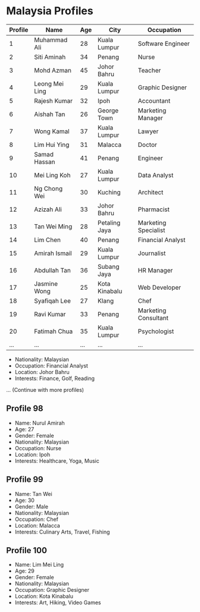 # Malaysia Profiles

| Profile | Name            | Age | City           | Occupation         |
| ------- | --------------- | --- | -------------- | ------------------- |
| 1       | Muhammad Ali    | 28  | Kuala Lumpur   | Software Engineer   |
| 2       | Siti Aminah     | 34  | Penang         | Nurse               |
| 3       | Mohd Azman      | 45  | Johor Bahru    | Teacher             |
| 4       | Leong Mei Ling  | 29  | Kuala Lumpur   | Graphic Designer    |
| 5       | Rajesh Kumar    | 32  | Ipoh           | Accountant          |
| 6       | Aishah Tan      | 26  | George Town    | Marketing Manager   |
| 7       | Wong Kamal      | 37  | Kuala Lumpur   | Lawyer              |
| 8       | Lim Hui Ying    | 31  | Malacca        | Doctor              |
| 9       | Samad Hassan    | 41  | Penang         | Engineer            |
| 10      | Mei Ling Koh    | 27  | Kuala Lumpur   | Data Analyst        |
| 11      | Ng Chong Wei    | 30  | Kuching        | Architect           |
| 12      | Azizah Ali      | 33  | Johor Bahru    | Pharmacist          |
| 13      | Tan Wei Ming    | 28  | Petaling Jaya  | Marketing Specialist|
| 14      | Lim Chen        | 40  | Penang         | Financial Analyst   |
| 15      | Amirah Ismail   | 29  | Kuala Lumpur   | Journalist          |
| 16      | Abdullah Tan    | 36  | Subang Jaya    | HR Manager          |
| 17      | Jasmine Wong    | 25  | Kota Kinabalu  | Web Developer       |
| 18      | Syafiqah Lee    | 27  | Klang          | Chef                |
| 19      | Ravi Kumar      | 33  | Penang         | Marketing Consultant|
| 20      | Fatimah Chua    | 35  | Kuala Lumpur   | Psychologist        |
| ...     | ...             | ... | ...            | ...                 |
- Nationality: Malaysian
- Occupation: Financial Analyst
- Location: Johor Bahru
- Interests: Finance, Golf, Reading

... (Continue with more profiles)

## Profile 98
- Name: Nurul Amirah
- Age: 27
- Gender: Female
- Nationality: Malaysian
- Occupation: Nurse
- Location: Ipoh
- Interests: Healthcare, Yoga, Music

## Profile 99
- Name: Tan Wei
- Age: 30
- Gender: Male
- Nationality: Malaysian
- Occupation: Chef
- Location: Malacca
- Interests: Culinary Arts, Travel, Fishing

## Profile 100
- Name: Lim Mei Ling
- Age: 29
- Gender: Female
- Nationality: Malaysian
- Occupation: Graphic Designer
- Location: Kota Kinabalu
- Interests: Art, Hiking, Video Games

